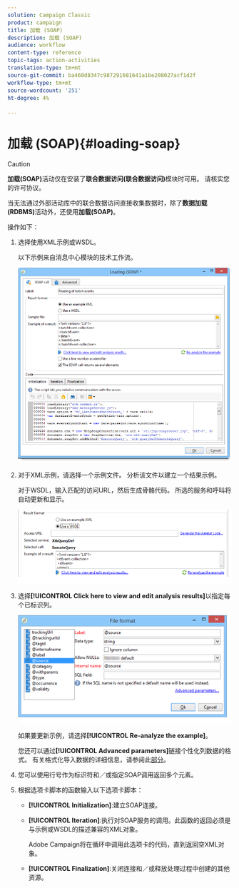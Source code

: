 ```yaml
---
solution: Campaign Classic
product: campaign
title: 加载 (SOAP)
description: 加载 (SOAP)
audience: workflow
content-type: reference
topic-tags: action-activities
translation-type: tm+mt
source-git-commit: ba460d8347c987291681641a1be208027acf1d2f
workflow-type: tm+mt
source-wordcount: '251'
ht-degree: 4%

---
```



# 加载 (SOAP){#loading-soap}

>[!CAUTION]
>
>**加载(SOAP)**&#x200B;活动仅在安装了&#x200B;**联合数据访问(联合数据访问)**&#x200B;模块时可用。 请核实您的许可协议。

当无法通过外部活动库中的联合数据访问直接收集数据时，除了&#x200B;**数据加载(RDBMS)**&#x200B;活动外，还使用&#x200B;**加载(SOAP)**。

操作如下：

1. 选择使用XML示例或WSDL。

   以下示例来自消息中心模块的技术工作流。

   ![](assets/load_soap_002.png)

1. 对于XML示例，请选择一个示例文件。 分析该文件以建立一个结果示例。

   对于WSDL，输入匹配的访问URL，然后生成骨骼代码。 所选的服务和呼叫将自动更新和显示。

   ![](assets/soap_load_003.png)

1. 选择&#x200B;**[!UICONTROL Click here to view and edit analysis results]**&#x200B;以指定每个已标识列。

   ![](assets/soap_load_001.png)

   如果要更新示例，请选择&#x200B;**[!UICONTROL Re-analyze the example]**。

   您还可以通过&#x200B;**[!UICONTROL Advanced parameters]**&#x200B;链接个性化列数据的格式。 有关格式化导入数据的详细信息，请参阅此[部分](../../platform/using/executing-import-jobs.md)。

1. 您可以使用行号作为标识符和／或指定SOAP调用返回多个元素。
1. 根据选项卡脚本的函数输入以下选项卡脚本：

   * **[!UICONTROL Initialization]**:建立SOAP连接。
   * **[!UICONTROL Iteration]**:执行对SOAP服务的调用。此函数的返回必须是与示例或WSDL的描述兼容的XML对象。

      Adobe Campaign将在循环中调用此选项卡的代码，直到返回空XML对象。

   * **[!UICONTROL Finalization]**:关闭连接和／或释放处理过程中创建的其他资源。

